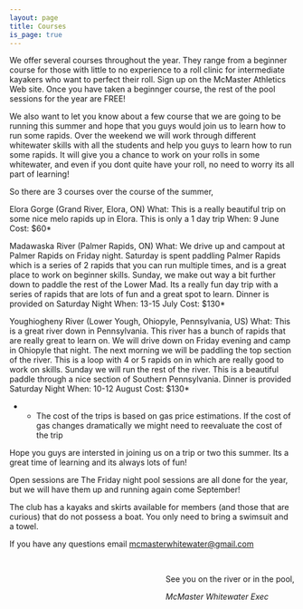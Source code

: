 ```yaml
---
layout: page
title: Courses
is_page: true
---
```


We offer several courses throughout the year. They range from a beginner course for those with little to no experience 
to a roll clinic for intermediate kayakers who want to perfect their roll. Sign up on the McMaster Athletics Web site.  Once you have taken a beginnger course, the rest of the pool sessions for the year are FREE! 
 
We also want to let you know about a few course that we are going to be running this summer and hope that you guys would join us to learn how to run some rapids.  Over the weekend we will work through different whitewater skills with all the students and help you guys to learn how to run some rapids.  It will give you a chance to work on your rolls in some whitewater, and even if you dont quite have your roll, no need to worry its all part of learning!

So there are 3 courses over the course of the summer,

Elora Gorge (Grand River, Elora, ON)
What: This is a really beautiful trip on some nice melo rapids up in Elora.  This is only a 1 day trip
When: 9 June
Cost: $60*

Madawaska River (Palmer Rapids, ON)
What: We drive up and campout at Palmer Rapids on Friday night.  Saturday is spent paddling Palmer Rapids which is a series of 2 rapids that you can run multiple times, and is a great place to work on beginner skills. Sunday, we make out way a bit further down to paddle the rest of the Lower Mad.  Its a really fun day trip with a series of rapids that are lots of fun and a great spot to learn.  Dinner is provided on Saturday Night
When: 13-15 July
Cost: $130*

Youghiogheny River (Lower Yough, Ohiopyle, Pennsylvania, US)
What: This is a great river down in Pennsylvania.  This river has a bunch of rapids that are really great to learn on.  We will drive down on Friday evening and camp in Ohiopyle that night.  The next morning we will be paddling the top section of the river.  This is a loop with 4 or 5 rapids on in which are really good to work on skills.  Sunday we will run the rest of the river.  This is a beautiful paddle through a nice section of Southern Pennsylvania.  Dinner is provided Saturday Night
When: 10-12 August
Cost: $130*

* - The cost of the trips is based on gas price estimations.  If the cost of gas changes dramatically we might need to reevaluate the cost of the trip

Hope you guys are intersted in joining us on a trip or two this summer.  Its a great time of learning and its always lots of fun!

Open sessions are The Friday night pool sessions are all done for the year, but we will have them up and running again come September!
 
The club has a kayaks and skirts available for members (and those that are curious) that do not possess a boat.  You only need to bring a swimsuit and a towel.
 
If you have any questions email mcmasterwhitewater@gmail.com 
 
<div style='float:right;'>
<br/>
<p>See you on the river or in the pool,</p>
<i>McMaster Whitewater Exec</i>
</div>

